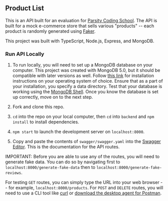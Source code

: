 ## Product List

This is an API built for an evaluation for [Parsity Coding School](https://parsity.io/). The API is built for a mock e-commerce store that sells various "products" -- each product is randomly generated using [Faker](https://fakerjs.dev/).

This project was built with TypeScript, Node.js, Express, and MongoDB.

### Run API Locally

1. To run locally, you will need to set up a MongoDB database on your computer. This project was created with MongoDB 5.0, but it should be compatible with later versions as well. Follow [this link](https://www.mongodb.com/docs/manual/installation/) for installation instructions on your operating system of choice. Ensure that as a part of your installation, you specify a data directory. Test that your database is working using the [MongoDB Shell](https://www.mongodb.com/docs/mongodb-shell/). Once you know the database is set up correctly, move on to the next step.

2. Fork and clone this repo.

3. `cd` into the repo on your local computer, then `cd` into `backend` and `npm install` to install dependencies.

4. `npm start` to launch the development server on `localhost:8000`.

5. Copy and paste the contents of `swagger/swagger.yaml` into the [Swagger Editor](https://editor.swagger.io/). This is the documentation for the API routes.

IMPORTANT: Before you are able to use any of the routes, you will need to generate fake data. You can do so by navigating first to `localhost:8000/generate-fake-data` then to `localhost:8000/generate-fake-reviews`.

For testing `GET` routes, you can simply type the URL into your web browser -- for example, `localhost:8000/products`. For `POST` and `DELETE` routes, you will need to use a CLI tool like [curl](https://en.wikipedia.org/wiki/CURL) or [download the desktop agent for Postman](https://www.postman.com/downloads/).
